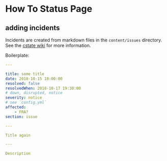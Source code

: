 # How To Status Page

## adding incidents

Incidents are created from markdown files in the `content/issues` directory.
See the [cstate wiki](https://github.com/cstate/cstate#doing-it-from-the-git-repository)
for more information.

Boilerplate:

```yml
---

title: some title
date: 2018-10-15 18:00:00
resolved: false
resolvedWhen: 2018-10-17 19:30:00
# down, disrupted, notice
severity: notice
# see `config.yml`
affected:
    - FRA?
section: issue

---

Title again

---

Description
```
